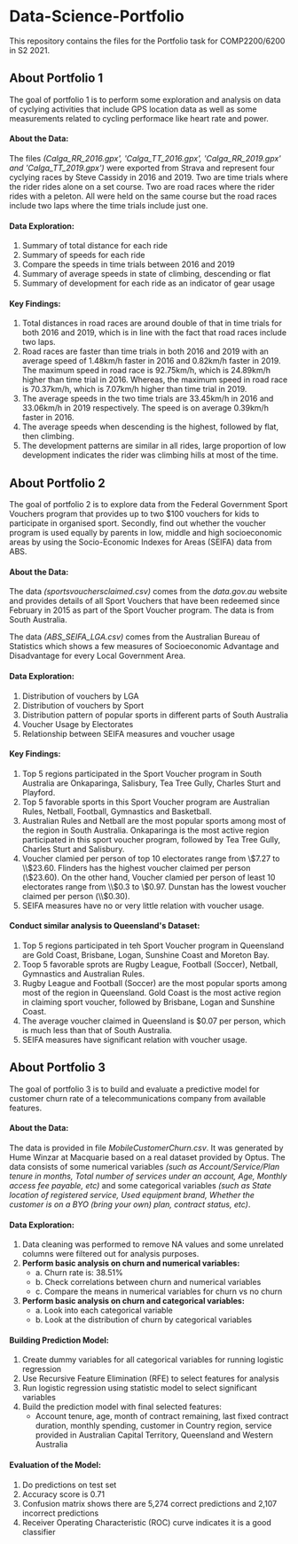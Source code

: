 # Data-Science-Portfolio

This repository contains the files for the Portfolio task for COMP2200/6200 in S2 2021. 

## About Portfolio 1
The goal of portfolio 1 is to perform some exploration and analysis on data of cyclying activities that include GPS location data as well as some measurements related to cycling performace like heart rate and power.

#### About the Data:
The files _(Calga_RR_2016.gpx', 'Calga_TT_2016.gpx', 'Calga_RR_2019.gpx' and 'Calga_TT_2019.gpx')_ were exported from Strava and represent four cyclying races by Steve Cassidy in 2016 and 2019. Two are time trials where the rider rides alone on a set course. Two are road races where the rider rides with a peleton. All were held on the same course but the road races include two laps where the time trials include just one.

#### Data Exploration:
1. Summary of total distance for each ride
2. Summary of speeds for each ride
3. Compare the speeds in time trials between 2016 and 2019
4. Summary of average speeds in state of climbing, descending or flat
5. Summary of development for each ride as an indicator of gear usage

#### Key Findings:
1. Total distances in road races are around double of that in time trials for both 2016 and 2019, which is in line with the fact that road races include two laps.
2. Road races are faster than time trials in both 2016 and 2019 with an average speed of 1.48km/h faster in 2016 and 0.82km/h faster in 2019. The maximum speed in road race is 92.75km/h, which is 24.89km/h higher than time trial in 2016. Whereas, the maximum speed in road race is 70.37km/h, which is 7.07km/h higher than time trial in 2019.
3. The average speeds in the two time trials are 33.45km/h in 2016 and 33.06km/h in 2019 respectively. The speed is on average 0.39km/h faster in 2016.
4. The average speeds when descending is the highest, followed by flat, then climbing. 
5. The development patterns are similar in all rides, large proportion of low development indicates the rider was climbing hills at most of the time.



## About Portfolio 2
The goal of portfolio 2 is to explore data from the Federal Government Sport Vouchers program that provides up to two $100 vouchers for kids to participate in organised sport. Secondly, find out whether the voucher program is used equally by parents in low, middle and high socioeconomic areas by using the Socio-Economic Indexes for Areas (SEIFA) data from ABS.

#### About the Data:
The data _(sportsvouchersclaimed.csv)_ comes from the _data.gov.au_ website and provides details of all Sport Vouchers that have been redeemed since February in 2015 as part of the Sport Voucher program. The data is from South Australia.   

The data _(ABS_SEIFA_LGA.csv)_ comes from the Australian Bureau of Statistics which shows a few measures of Socioeconomic Advantage and Disadvantage for every Local Government Area.

#### Data Exploration:
1. Distribution of vouchers by LGA 
2. Distribution of vouchers by Sport
3. Distribution pattern of popular sports in different parts of South Australia
4. Voucher Usage by Electorates
5. Relationship between SEIFA measures and voucher usage

#### Key Findings:
1. Top 5 regions participated in the Sport Voucher program in South Australia are Onkaparinga, Salisbury, Tea Tree Gully, Charles Sturt and Playford.
2. Top 5 favorable sports in this Sport Voucher program are Australian Rules, Netball, Football, Gymnastics and Basketball.
3. Australian Rules and Netball are the most popular sports among most of the region in South Australia. Onkaparinga is the most active region participated in this sport voucher program, followed by Tea Tree Gully, Charles Sturt and Salisbury.
4.  Voucher clamied per person of top 10 electorates range from \\$7.27 to \\$23.60. Flinders has the highest voucher claimed per person (\\$23.60). On the other hand, Voucher clamied per person of least 10 electorates range from \\$0.3 to \\$0.97. Dunstan has the lowest voucher claimed per person (\\$0.30).
5. SEIFA measures have no or very little relation with voucher usage.

#### Conduct similar analysis to Queensland's Dataset:
1. Top 5 regions participated in teh Sport Voucher program in Queensland are Gold Coast, Brisbane, Logan, Sunshine Coast and Moreton Bay.
2. Toop 5 favorable sprots are Rugby League, Football (Soccer), Netball, Gymnastics and Australian Rules.
3. Rugby League and Football (Soccer) are the most popular sports among most of the region in Queensland. Gold Coast is the most active region in claiming sport voucher, followed by Brisbane, Logan and Sunshine Coast.
4.  The average voucher claimed in Queensland is $0.07 per person, which is much less than that of South Australia.
5. SEIFA measures have significant relation with voucher usage.



## About Portfolio 3
The goal of portfolio 3 is to build and evaluate a predictive model for customer churn rate of a telecommunications company from available features.

#### About the Data:
The data is provided in file _MobileCustomerChurn.csv_. It was generated by Hume Winzar at Macquarie based on a real dataset provided by Optus. The data consists of some numerical variables _(such as Account/Service/Plan tenure in months, Total number of services under an account, Age, Monthly access fee payable, etc)_ and some categorical variables _(such as State location of registered service, Used equipment brand, Whether the customer is on a BYO (bring your own) plan, contract status, etc)_.

#### Data Exploration:
1. Data cleaning was performed to remove NA values and some unrelated columns were filtered out for analysis purposes. 
2. **Perform basic analysis on churn and numerical variables:**
    * a. Churn rate is: 38.51%
    * b. Check correlations between churn and numerical variables
    * c. Compare the means in numerical variables for churn vs no churn
3. **Perform basic analysis on churn and categorical variables:**
    * a. Look into each categorical variable
    * b. Look at the distribution of churn by categorical variables

#### Building Prediction Model:
1. Create dummy variables for all categorical variables for running logistic regression
2. Use Recursive Feature Elimination (RFE) to select features for analysis
3. Run logistic regression using statistic model to select significant variables
4. Build the prediction model with final selected features:
    * Account tenure, age, month of contract remaining, last fixed contract duration, monthly spending, customer in Country region, service provided in Australian Capital Territory, Queensland and Western Australia

#### Evaluation of the Model: 
1. Do predictions on test set
2. Accuracy score is 0.71
3. Confusion matrix shows there are 5,274 correct predictions and 2,107 incorrect predictions
4. Receiver Operating Characteristic (ROC) curve indicates it is a good classifier

